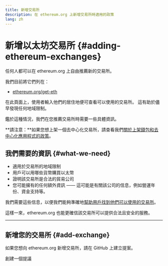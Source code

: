 ```yaml
---
title: 新增交易所
description: 在 ethereum.org 上新增交易所時適用的政策
lang: zh
---
```


# 新增以太坊交易所 {#adding-ethereum-exchanges}

任何人都可以在 ethereum.org 上自由推薦新的交易所。

我們目前將它們列在：

- [ethereum.org/get-eth](/get-eth/)

在此頁面上，使用者輸入他們的居住地便可查看可以使用的交易所。 這有助於儘早發現任何地域限制。

鑑於這種情況，我們在您推薦交易所時需要一些具體資訊。

**請注意：**如果您想上架一個去中心化交易所，請查看我們[關於上架錢包和去中心化應用程式的政策](/contributing/adding-products/)。

## 我們需要的資訊 {#what-we-need}

- 適用於交易所的地域限制
- 用戶可以用哪些貨幣購買以太幣
- 證明該交易所是合法的貿易公司
- 您可能擁有的任何額外資訊 —— 這可能是有關該公司的信息，例如營運年份、資金支持等。

我們需要這些信息，以便我們能夠準確地[幫助用戶找到他們可以使用的交易所](/get-eth/#country-picker)。

這樣一來，ethereum.org 也能更確信該交易所可以提供合法且安全的服務。

---

## 新增您的交易所 {#add-exchange}

如果您想向 ethereum.org 新增交易所，請在 GitHub 上建立提案。

<ButtonLink to="https://github.com/ethereum/ethereum-org-website/issues/new/choose">
   創建一個提議
</ButtonLink>
